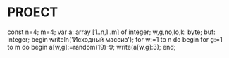 # PROECT
const n=4; m=4;
var a: array [1..n,1..m] of integer;
    w,g,no,lo,k: byte;
    buf: integer;
begin
writeln('Исходный массив');
for w:=1 to n do
begin
for g:=1 to m do
begin
a[w,g]:=random(19)-9;
write(a[w,g]:3);
end;
